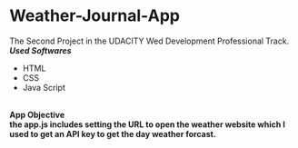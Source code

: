 # Weather-Journal-App
The Second Project in the UDACITY Wed Development Professional Track.<br>
<strong> <em> Used Softwares</em></strong><br>
<ul>
  <li> HTML</li>
  <li> CSS</li>
  <li> Java Script</li>
  </ul><br>
  <strong> App Objective<?strong><br>
the app.js includes setting the URL to open the weather website which I used to get an API key to get the day weather forcast.<br>
